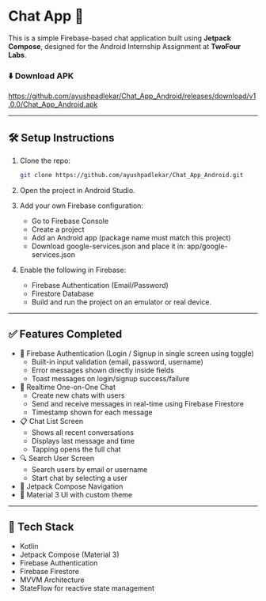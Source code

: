 # Chat App 📱

This is a simple Firebase-based chat application built using **Jetpack Compose**, designed for the Android Internship Assignment at **TwoFour Labs**.

### ⬇️ Download APK
https://github.com/ayushpadlekar/Chat_App_Android/releases/download/v1.0.0/Chat_App_Android.apk

---

## 🛠️ Setup Instructions

1. Clone the repo:
   ```bash
   git clone https://github.com/ayushpadlekar/Chat_App_Android.git

2. Open the project in Android Studio.

3. Add your own Firebase configuration:
    * Go to Firebase Console
    * Create a project
    * Add an Android app (package name must match this project)
    * Download google-services.json and place it in: app/google-services.json


4. Enable the following in Firebase:
    - Firebase Authentication (Email/Password)
    - Firestore Database
    - Build and run the project on an emulator or real device.

---

## ✅ Features Completed

- 🔐 Firebase Authentication (Login / Signup in single screen using toggle)
  - Built-in input validation (email, password, username)
  - Error messages shown directly inside fields
  - Toast messages on login/signup success/failure
- 💬 Realtime One-on-One Chat
  - Create new chats with users
  - Send and receive messages in real-time using Firebase Firestore
  - Timestamp shown for each message
- 📋 Chat List Screen
  - Shows all recent conversations
  - Displays last message and time
  - Tapping opens the full chat
- 🔍 Search User Screen
  - Search users by email or username
  - Start chat by selecting a user
- 🧭 Jetpack Compose Navigation
- 💅 Material 3 UI with custom theme

---

## 🚀 Tech Stack

- Kotlin
- Jetpack Compose (Material 3)
- Firebase Authentication
- Firebase Firestore
- MVVM Architecture
- StateFlow for reactive state management


